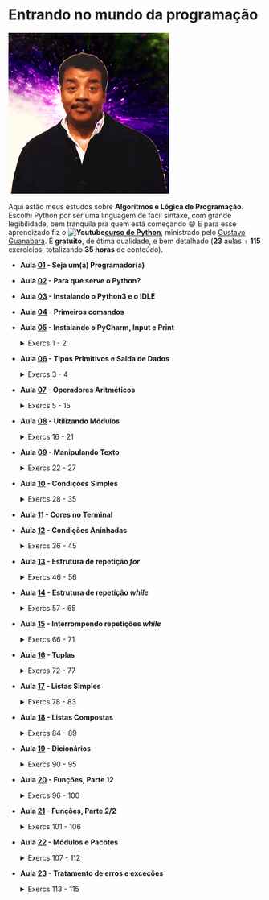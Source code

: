 # Entrando no mundo da programação 
![Surpreso](./wow.gif)

Aqui estão meus estudos sobre **Algoritmos e Lógica de Programação**. Escolhi Python por ser uma linguagem de fácil sintaxe, com grande legibilidade, bem tranquila pra quem está começando 😅 E para esse aprendizado fiz o **![Youtube](https://www.youtube.com/s/desktop/b4620429/img/favicon.ico)[curso de Python](https://www.youtube.com/playlist?list=PLvE-ZAFRgX8hnECDn1v9HNTI71veL3oW0)**, ministrado pelo [Gustavo Guanabara](https://www.instagram.com/gustavoguanabara/?hl=pt-br). É **gratuito**, de ótima qualidade, e bem detalhado (**23** aulas + **115** exercícios, totalizando **35 horas** de conteúdo).

  - **Aula [01](https://youtu.be/S9uPNppGsGo?list=PLvE-ZAFRgX8hnECDn1v9HNTI71veL3oW0) - Seja um(a) Programador(a)**
  - **Aula [02](https://youtu.be/Mp0vhMDI7fA?list=PLvE-ZAFRgX8hnECDn1v9HNTI71veL3oW0) - Para que serve o Python?**
  - **Aula [03](https://youtu.be/VuKvR1J2LQE?list=PLvE-ZAFRgX8hnECDn1v9HNTI71veL3oW0) - Instalando o Python3 e o IDLE**
  - **Aula [04](https://youtu.be/31llNGKWDdo?list=PLvE-ZAFRgX8hnECDn1v9HNTI71veL3oW0) - Primeiros comandos**
  - **Aula [05](./aulas/aula05.py) - Instalando o PyCharm, Input e Print**
    <details><summary>Exercs 1 - 2</summary>

    - [1](./exercs/ex001.py) | Hello World
    - [2](./exercs/ex002.py) | Respondendo ao Usuário
    </details>
    
  - **Aula [06](./aulas/aula06.py) - Tipos Primitivos e Saída de Dados**
    <details><summary>Exercs 3 - 4</summary>

    - [3](./exercs/ex003.py) | Somando dois números
    - [4](./exercs/ex004.py) | Dissecando uma Variável
    </details>
    
  - **Aula [07](./aulas/aula07.py) - Operadores Aritméticos**
    <details><summary>Exercs 5 - 15</summary>

    - [5](./exercs/ex005.py) | Antecessor e Sucessor
    - [6](./exercs/ex006.py) | Dobro, Triplo, Raiz Quadrada
    - [7](./exercs/ex007.py) | Média Aritmética
    - [8](./exercs/ex008.py) | Conversor de Medidas
    - [9](./exercs/ex009.py) | Tabuada
    - [10](./exercs/ex010.py) | Conversor de Moedas
    - [11](./exercs/ex011.py) | Pintando Parede
    - [12](./exercs/ex012.py) | Calculando Descontos
    - [13](./exercs/ex013.py) | Reajuste Salarial
    - [14](./exercs/ex014.py) | Conversor de Temperaturas
    - [15](./exercs/ex015.py) | Aluguel de Carros
    </details>
    
  - **Aula [08](./aulas/aula08.py) - Utilizando Módulos**
    <details><summary>Exercs 16 - 21</summary>

    - [16](./exercs/ex016.py) | Quebrando um número
    - [17](./exercs/ex017.py) | Catetos e Hipotenusa
    - [18](./exercs/ex018.py) | Seno, Cosseno e Tangente
    - [19](./exercs/ex019.py) | Sorteando um item na lista
    - [20](./exercs/ex020.py) | Sorteando uma ordem na lista
    - [21](./exercs/ex021.py) | Tocando um MP3
    </details>
    
  - **Aula [09](./aulas/aula09.py) - Manipulando Texto**
    <details><summary>Exercs 22 - 27</summary>

    - [22](./exercs/ex022.py) | Analisador de Textos
    - [23](./exercs/ex023.py) | Separando dígitos de um número
    - [24](./exercs/ex024.py) | Verificando as primeiras letras de um texto
    - [25](./exercs/ex025.py) | Procurando uma string dentro de outra
    - [26](./exercs/ex026.py) | Primeira e última ocorrência de uma string
    - [27](./exercs/ex027.py) | Primeiro e último nome de uma pessoa
    </details>
    
  - **Aula [10](./aulas/aula10.py) - Condições Simples**
    <details><summary>Exercs 28 - 35</summary>

    - [28](./exercs/ex028.py) | Jogo da Adivinhação v.1.0
    - [29](./exercs/ex029.py) | Radar eletrônico
    - [30](./exercs/ex030.py) | Par ou Ímpar?
    - [31](./exercs/ex031.py) | Custo da Viagem
    - [32](./exercs/ex032.py) | Ano Bissexto
    - [33](./exercs/ex033.py) | Maior e menor valores
    - [34](./exercs/ex034.py) | Aumentos múltiplos
    - [35](./exercs/ex035.py) | Analisando Triângulo v1.0
    </details>
    
  - **Aula [11](./aulas/aula11.py) - Cores no Terminal**
  - **Aula [12](./aulas/aula12.py) - Condições Aninhadas**
    <details><summary>Exercs 36 - 45</summary>

    - [36](./exercs/ex036.py) | Aprovando Empréstimo
    - [37](./exercs/ex037.py) | Conversor de Bases Numéricas
    - [38](./exercs/ex038.py) | Comparando números
    - [39](./exercs/ex039.py) | Alistamento Militar
    - [40](./exercs/ex040.py) | Aquele clássico da Média
    - [41](./exercs/ex041.py) | Classificando Atletas
    - [42](./exercs/ex042.py) | Analisando Triângulos v2.0
    - [43](./exercs/ex043.py) | Índice de Massa Corporal
    - [44](./exercs/ex044.py) | Gerenciador de Pagamentos
    - [45](./exercs/ex045.py) | GAME: Pedra Papel e Tesoura
    </details>
    
  - **Aula [13](./aulas/aula13.py) - Estrutura de repetição *for***
    <details><summary>Exercs 46 - 56</summary>

    - [46](./exercs/ex046.py) | Contagem regressiva
    - [47](./exercs/ex047.py) | Contagem de pares
    - [48](./exercs/ex048.py) | Soma ímpares múltiplos de três
    - [49](./exercs/ex049.py) | Tabuada v.2.0
    - [50](./exercs/ex050.py) | Soma dos pares
    - [51](./exercs/ex051.py) | Progressão Aritmética
    - [52](./exercs/ex052.py) | Números primos
    - [53](./exercs/ex053.py) | Detector de Palíndromo
    - [54](./exercs/ex054.py) | Grupo da Maioridade
    - [55](./exercs/ex055.py) | Maior e menor da sequência
    - [56](./exercs/ex056.py) | Analisador completo
    </details>
    
  - **Aula [14](https://youtu.be/LH6OIn2lBaI) - Estrutura de repetição *while***
    <details><summary>Exercs 57 - 65</summary>

    - [57](./exercs/ex057.py) | Validação de Dados
    - [58](./exercs/ex058.py) | Jogo da Adivinhação v2.0
    - [59](./exercs/ex059.py) | Criando um Menu de Opções
    - [60](./exercs/ex060.py) | Cálculo do Fatorial
    - [61](./exercs/ex061.py) | Progressão Aritmética v2.0
    - [62](./exercs/ex062.py) | Super Progressão Aritmética v3.0
    - [63](./exercs/ex063.py) | Sequência de Fibonacci v1.0
    - [64](./exercs/ex064.py) | Tratando vários valores v1.0
    - [65](./exercs/ex065.py) | Maior e Menor valores
    </details>
    
  - **Aula [15](https://youtu.be/1OFp_-R2B2A) - Interrompendo repetições *while***
    <details><summary>Exercs 66 - 71</summary>

    - [66](./exercs/ex066.py) | Vários números com flag
    - [67](./exercs/ex067.py) | Tabuada v3.0
    - [68](./exercs/ex068.py) | Jogo do Par ou Ímpar
    - [69](./exercs/ex069.py) | Análise de dados do grupo
    - [70](./exercs/ex070.py) | Estatísticas em produtos
    - [71](./exercs/ex071.py) | Simulador de Caixa Eletrônico
    </details>
    
  - **Aula [16](./aulas/aula16.py) - Tuplas**
    <details><summary>Exercs 72 - 77</summary>

    - [72](./exercs/ex072.py) | Número por Extenso
    - [73](./exercs/ex073.py) | Tuplas com Times de Futebol
    - [74](./exercs/ex074.py) | Maior e menor valores em Tupla
    - [75](./exercs/ex075.py) | Análise de dados em uma Tupla
    - [76](./exercs/ex076.py) | Lista de Preços com Tupla
    - [77](./exercs/ex077.py) | Contando vogais em Tupla
    </details>
    
  - **Aula [17](./aulas/aula17.py) - Listas Simples**
    <details><summary>Exercs 78 - 83</summary>

    - [78](./exercs/ex078.py) | Maior e Menor valores na Lista
    - [79](./exercs/ex079.py) | Valores únicos em uma Lista
    - [80](./exercs/ex080.py) | Lista ordenada sem repetições
    - [81](./exercs/ex081.py) | Extraindo dados de uma Lista
    - [82](./exercs/ex082.py) | Dividindo valores em várias listas
    - [83](./exercs/ex083.py) | Validando expressões matemáticas
    </details>
    
  - **Aula [18](./aulas/aula18.py) - Listas Compostas**
    <details><summary>Exercs 84 - 89</summary>

    - [84](./exercs/ex084.py) | Lista composta e análise de dados
    - [85](./exercs/ex085.py) | Listas com pares e ímpares
    - [86](./exercs/ex086.py) | Matriz
    - [87](./exercs/ex087.py) | Mais sobre Matriz
    - [88](./exercs/ex088.py) | Palpites para a Mega Sena
    - [89](./exercs/ex089.py) | Boletim com listas compostas
    </details>
    
  - **Aula [19](./aulas/aula19.py) - Dicionários**
    <details><summary>Exercs 90 - 95</summary>

    - [90](./exercs/ex090.py) | Dicionário
    - [91](./exercs/ex091.py) | Jogo de Dados
    - [92](./exercs/ex092.py) | Cadastro de Trabalhador
    - [93](./exercs/ex093.py) | Cadastro de Jogador de Futebol
    - [94](./exercs/ex094.py) | Unindo dicionários e listas
    - [95](./exercs/ex095.py) | Aprimorando os Dicionários
    </details>
    
  - **Aula [20](./aulas/aula20.py) - Funções, Parte 12**
    <details><summary>Exercs 96 - 100</summary>
  
    - [96](./exercs/ex096.py) | Função que calcula área
    - [97](./exercs/ex097.py) | Um print especial
    - [98](./exercs/ex098.py) | Função de Contador
    - [99](./exercs/ex099.py) | Função que descobre o maior
    - [100](./exercs/ex100.py) | Funções para sortear e somar
    </details>

  - **Aula [21](./aulas/aula21.py) - Funções, Parte 2/2**
    <details><summary>Exercs 101 - 106</summary>
  
    - [101](./exercs/ex101.py) | Funções para votação
    - [102](./exercs/ex102.py) | Função para Fatorial
    - [103](./exercs/ex103.py) | Ficha do Jogador
    - [104](./exercs/ex104.py) | Validando entrada de dados
    - [105](./exercs/ex105.py) | Analisando e gerando Dicionários
    - [106](./exercs/ex106.py) | Sistema interativo de ajuda
  </details>
  
  - **Aula [22](./aulas/aula22) - Módulos e Pacotes**
    <details><summary>Exercs 107 - 112</summary>
  
    - [107](./exercs/ex107) | Exercitando módulos
    - [108](./exercs/ex108) | Formatando Moedas
    - [109](./exercs/ex109) | Formatando Moedas
    - [110](./exercs/ex110) | Reduzindo ainda mais seu programa
    - [111](./exercs/ex111) | Transformando módulos em pacotes
    - [112](./exercs/ex112) | Entrada de dados monetários
    </details>
    
  - **Aula [23](./aulas/aula23.py) - Tratamento de erros e exceções**
    <details><summary>Exercs 113 - 115</summary>

    - [113](./exercs/ex113.py) | Funções aprofundadas
    - [114](./exercs/ex114.py) | Site está acessível?
    - [115](./exercs/ex115) | Criando um super menu
    </details>

